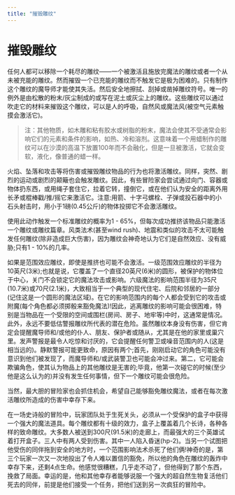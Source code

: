 ```yaml
---
title: "摧毁雕纹"
---
```

# 摧毁雕纹

任何人都可以移除一个耗尽的雕纹——一个被激活且施放完魔法的雕纹或者一个从未被充能的雕纹。然而摧毁一个已充能的雕纹而不触发它是极为困难的。只有制作这个雕纹的魔导师才能使其失活。然后安全地擦拭、刮掉或凿掉雕纹符号。唯一的例外是由松散的粉末/灰尘制成的或写在泥土或灰尘上的雕纹。这些雕纹可以通过吹走它的材料来摧毁这个雕纹，可以是人的呼吸，自然风或魔法风(被空气元素触摸会激活它)。

> 注：其他物质，如木雕和粘有胶水或树脂的粉末，魔法会使其不受通常会影响它们的元素和条件的影响，如热、冷和溶剂。这意味着一个用蜡制作的雕纹可以在沙漠的高温下放置100年而不会融化，但是一旦被激活，它就会变软，液化，像普通的蜡一样。

火焰、坠落和攻击等将伤害或摧毁雕纹物品的行为也将激活雕纹。同样，突然、剧烈的运动或剧烈的颠簸也会触发雕纹。因此，有些冒险家会尝试通过向门、容器或物体扔东西，或用绳子套住它，拉着它转，撞倒它，或在他们认为安全的距离外用长矛或棍棒戳/推/摇它来激活它。注意:用箭、十字弓螺栓、子弹或投石器中的小石头射击时，用小于1磅(0.45公斤)的物体投掷它不会激活雕纹。

使用此动作触发一个标准雕纹的概率为1 - 65%，但每次成功推挤该物品只能激活一个雕纹或雕纹篇章。风类法术(甚至wind rush)、地震和类似的攻击不太可能触发任何雕纹(除非造成巨大伤害)，因为雕纹会神奇地认为它们是自然效应、没有威胁;只有1 - 10%的几率。

如果是范围效应雕纹，即使是推挤也可能不会激活。一级范围效应雕纹的半径为10英尺(3米);也就是说，它覆盖了一个直径20英尺(6米)的圆形，被保护的物体位于中心，关门不会锁定它的魔法攻击或影响。六级魔法的影响范围半径为35尺(10.7米)或70尺(2.1米)，大致相当于一个典型的现代住宅、后院和邻居的一部分(记住这是一个圆形的魔法区域)。在它的影响范围内的每个人都会受到它的攻击或附魔(每个角色都必须掷骰来豁免魔法)!因此，逃离雕纹的影响可能会很困难，特别是当物品在一个受限的空间或围栏(房间、房子、地牢等)中时，这通常是情况。此外，永远不要低估警报雕纹所代表的潜在危险。虽然雕纹本身没有伤害，但它肯定会提醒魔导师和/或他的仆人、朋友、保护者或随从，尤其是在他的家里或巢穴里。发声警报是最令人吃惊和讨厌的，它会提醒任何警卫或噪音范围内的人(这是相当远的)。静默警报可能更致命，原因有两个;首先，刚刚启动它的角色可能没有意识到他们被发现了，而魔导师和/或武装警卫也可能会冲过来。第二，它可能会欺骗角色，使其认为物品上的其他雕纹是无害的;毕竟，他第一次碰它的时候(至少他是这么认为的)并没有发生任何事情，但下一个雕纹可能会很危险。

当然，最大胆的冒险家也会抓住机会，希望自己能够豁免雕纹魔法，或者在每次激活雕纹所造成的伤害中幸存下来。

在一场史诗般的冒险中，玩家团队处于生死关头，必须从一个受保护的盒子中获得一个强大的魔法道具。每个雕纹都有十级的效力，盒子上覆盖着几个长诗，各种各样的致命雕纹。大多数人被送到300尺(91.5米)的走廊上，而最强大的三个英雄试着打开盒子。三人中有两人受到伤害。其中一人陷入昏迷(hp-2)。当另一个试图把他受伤的同伴拖到安全的地方时，一个范围影响法术杀死了他们俩!神奇的是，第三个玩家一次又一次地投出了令人难以置信的豁免，所以他的角色在雕纹的轰炸中幸存下来，还剩4点生命。他感觉很糟糕，几乎走不动了，但他得到了那个东西，挽救了局面。幸运的是，他和其他幸存者能够说服一个强大的超自然生物复活他们死去的同伴，前提是他们接受一个任务，把他们送到另一次疯狂的冒险中。